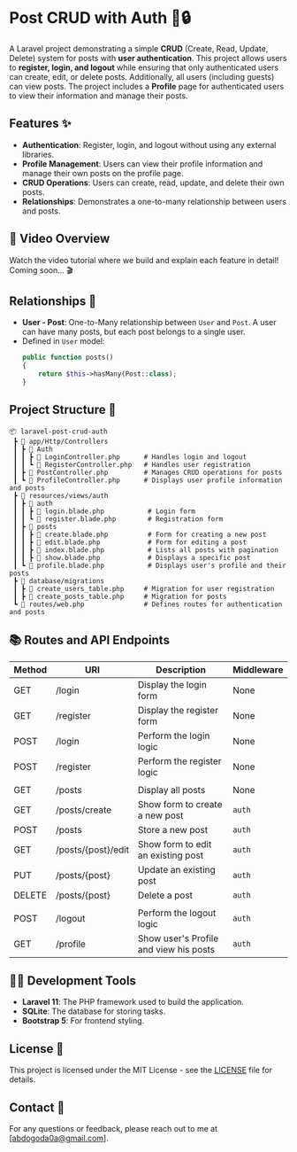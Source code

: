 # Post CRUD with Auth 📝🔒

A Laravel project demonstrating a simple **CRUD** (Create, Read, Update, Delete) system for posts with **user authentication**. This project allows users to **register, login, and logout** while ensuring that only authenticated users can create, edit, or delete posts. Additionally, all users (including guests) can view posts. The project includes a **Profile** page for authenticated users to view their information and manage their posts.

## Features ✨

- **Authentication**: Register, login, and logout without using any external libraries.
- **Profile Management**: Users can view their profile information and manage their own posts on the profile page.
- **CRUD Operations**: Users can create, read, update, and delete their own posts.
- **Relationships**: Demonstrates a one-to-many relationship between users and posts.

## 🎥 Video Overview
Watch the video tutorial where we build and explain each feature in detail! Coming soon... 🎬

## Relationships 🔗

- **User - Post**: One-to-Many relationship between `User` and `Post`. A user can have many posts, but each post belongs to a single user.
- Defined in `User` model:
    ```php
    public function posts()
    {
        return $this->hasMany(Post::class);
    }
    ```

## Project Structure 📂

```
📦 laravel-post-crud-auth
 ┣ 📂 app/Http/Controllers
 ┃ ┣ 📂 Auth
 ┃ ┃ ┣ 📄 LoginController.php      # Handles login and logout
 ┃ ┃ ┗ 📄 RegisterController.php   # Handles user registration
 ┃ ┣ 📄 PostController.php         # Manages CRUD operations for posts
 ┃ ┗ 📄 ProfileController.php      # Displays user profile information and posts
 ┣ 📂 resources/views/auth
 ┃ ┣ 📂 auth          
 ┃ ┃ ┣ 📄 login.blade.php           # Login form
 ┃ ┃ ┗ 📄 register.blade.php        # Registration form
 ┃ ┣ 📂 posts          
 ┃ ┃ ┣ 📄 create.blade.php          # Form for creating a new post
 ┃ ┃ ┣ 📄 edit.blade.php            # Form for editing a post
 ┃ ┃ ┣ 📄 index.blade.php           # Lists all posts with pagination
 ┃ ┃ ┣ 📄 show.blade.php            # Displays a specific post
 ┃ ┗ 📄 profile.blade.php           # Displays user's profile and their posts
 ┣ 📂 database/migrations
 ┃ ┣ 📄 create_users_table.php     # Migration for user registration
 ┃ ┣ 📄 create_posts_table.php     # Migration for posts
 ┗ 📄 routes/web.php               # Defines routes for authentication and posts
```

## 📚 Routes and API Endpoints

| Method | URI                   | Description                              | Middleware    |
|--------|-----------------------|------------------------------------------|---------------|
| GET    | /login                | Display the login form                   | None          |
| GET    | /register             | Display the register form                | None          |
| POST   | /login                | Perform the login logic                  | None          |
| POST   | /register             | Perform the register logic               | None          |
|        |                       |                                          |               |
| GET    | /posts                | Display all posts                        | None          |
| GET    | /posts/create         | Show form to create a new post           | `auth`        |
| POST   | /posts                | Store a new post                         | `auth`        |
| GET    | /posts/{post}/edit    | Show form to edit an existing post       | `auth`        |
| PUT    | /posts/{post}         | Update an existing post                  | `auth`        |
| DELETE | /posts/{post}         | Delete a post                            | `auth`        |
|        |                       |                                          |               |
| POST   | /logout               | Perform the logout logic                 | `auth`        |
| GET    | /profile              | Show user's Profile and view his posts   | `auth`        |


## 👨‍💻 Development Tools

- **Laravel 11**: The PHP framework used to build the application.
- **SQLite**: The database for storing tasks.
- **Bootstrap 5**: For frontend styling.

## License 📄

This project is licensed under the MIT License - see the [LICENSE](LICENSE) file for details.

## Contact 📧

For any questions or feedback, please reach out to me at [abdogoda0a@gmail.com].
